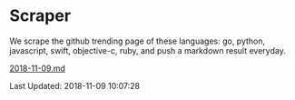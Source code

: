 # Scraper

We scrape the github trending page of these languages: go, python, javascript, swift, objective-c, ruby, and push a markdown result everyday.

[2018-11-09.md](https://github.com/henson/Scraper/blob/master/2018-11-09.md)

Last Updated: 2018-11-09 10:07:28